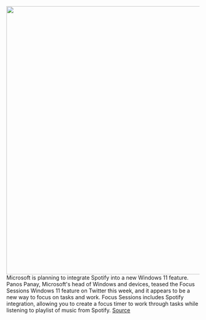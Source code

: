 <img src='https://cdn.vox-cdn.com/thumbor/Pku9DtkHgfKrDi1MvaKT0_jF-jY=/0x0:2040x1360/1200x800/filters:focal(857x517:1183x843)/cdn.vox-cdn.com/uploads/chorus_image/image/69687265/wjoel_200601_1777_windows10_0001.0.jpg' width='700px' /><br/>
Microsoft is planning to integrate Spotify into a new Windows 11 feature. Panos Panay, Microsoft's head of Windows and devices, teased the Focus Sessions Windows 11 feature on Twitter this week, and it appears to be a new way to focus on tasks and work. Focus Sessions includes Spotify integration, allowing you to create a focus timer to work through tasks while listening to playlist of music from Spotify.
<a href='https://www.theverge.com/2021/8/6/22612554/microsoft-windows-11-focus-sessions-spotify-feature'> Source <a/>